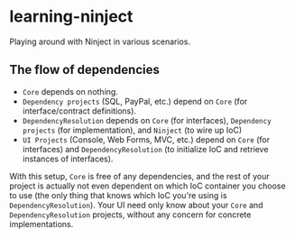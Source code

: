 learning-ninject
================

Playing around with Ninject in various scenarios.

## The flow of dependencies

* `Core` depends on nothing.
* `Dependency projects` (SQL, PayPal, etc.) depend on `Core` (for interface/contract definitions).
* `DependencyResolution` depends on `Core` (for interfaces), `Dependency projects` (for implementation), and `Ninject` (to wire up IoC)
* `UI Projects` (Console, Web Forms, MVC, etc.) depend on `Core` (for interfaces) and `DependencyResolution` (to initialize IoC and retrieve instances of interfaces).


With this setup, `Core` is free of any dependencies, and the rest of your project is actually not even dependent on which IoC container you choose to use (the only thing that knows which IoC you're using is `DependencyResolution`). Your UI need only know about your `Core` and `DependencyResolution` projects, without any concern for concrete implementations.
